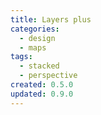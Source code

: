 ```yaml
---
title: Layers plus
categories:
  - design
  - maps
tags:
  - stacked
  - perspective
created: 0.5.0
updated: 0.9.0
---
```

